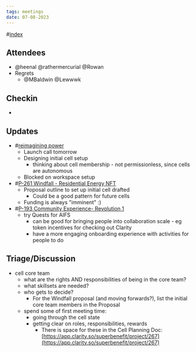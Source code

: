 ```yaml
---
tags: meetings
date: 07-08-2023
---
```

#[index](notes/general-circle/old-gc-meetings/index.md) 
## Attendees
- @heenal @rathermercurial @Rowan  
- Regrets
	- @MBaldwin @Lewwwk 

## Checkin
- 

## Updates
- #[reimagining power](/notes/archive/clarity/Tags/reimagining%20power.md) 
	- Launch call tomorrow
	- Designing initial cell setup
		- thinking about cell membership - not permissionless, since cells are autonomous
	- Blocked on workspace setup
- #[P-261 Windfall - Residential Energy NFT](P-261%20Windfall%20-%20Residential%20Energy%20NFT) 
	- Proposal outline to set up initial cell drafted
		- Could be a good pattern for future cells
	- Funding is always "imminent" :)
- #[P-193 Community Experience- Revolution 1](P-193%20Community%20Experience-%20Revolution%201)
	- try Quests for AIFS
		- can be good for bringing people into collaboration scale - eg token incentives for checking out Clarity 
		- have a more engaging onboarding experience with activities for people to do

## Triage/Discussion
- cell core team
	- what are the rights AND responsibilities of being in the core team?
	- what skillsets are needed?
	- who gets to decide?
		- For the Windfall proposal (and moving forwards?), list the initial core team members in the Proposal
	- spend some of first meeting time:
		- going through the cell state
		- getting clear on roles, responsibilities, rewards
			- There is space for these in the Cell Planning Doc: [https://app.clarity.so/superbenefit/project/267](https://app.clarity.so/superbenefit/project/267) 
